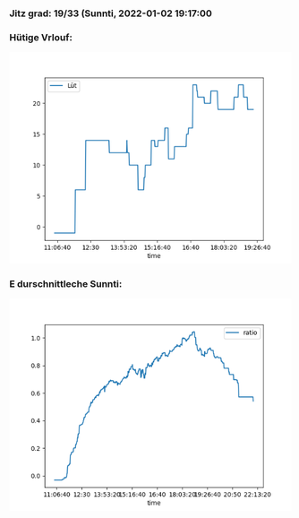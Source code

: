 ### Jitz grad: 19/33 (Sunnti, 2022-01-02 19:17:00

### Hütige Vrlouf:
![Graph](Today.png)

### E durschnittleche Sunnti:
![Graph](Sunnti.png)